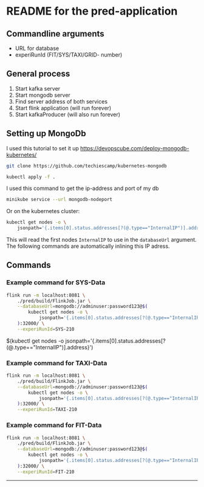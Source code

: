 # README for  the pred-application

## Commandline arguments


* URL for database
* experiRunId (FIT/SYS/TAXI/GRID- number)


## General process

1. Start kafka server
2. Start mongodb server
3. Find server address of both services
4. Start flink application (will run forever)
5. Start kafkaProducer (will also run forever)



## Setting up MongoDb

I used this tutorial to set it up https://devopscube.com/deploy-mongodb-kubernetes/

```bash
git clone https://github.com/techiescamp/kubernetes-mongodb
````

```bash
kubectl apply -f .
```

I used this command to get the ip-address and port of my db
````bash
minikube service --url mongodb-nodeport
````
Or on the kubernetes cluster:
```bash
kubectl get nodes -o \
    jsonpath='{.items[0].status.addresses[?(@.type=="InternalIP")].address}'
```
This will read the first nodes `InternalIP` to use in the `databaseUrl` argument.
The following commands are automatically inlining this IP adress.

<!-- And get the IP-address of a the worker node -->
<!-- Example address: mongodb: -->
<!-- `mongodb://adminuser:password123@192.168.49.2:32000/` -->

## Commands

### Example command for SYS-Data
```bash
flink run -m localhost:8081 \
    ./pred/build/FlinkJob.jar \
    --databaseUrl=mongodb://adminuser:password123@$(
        kubectl get nodes -o \
            jsonpath='{.items[0].status.addresses[?(@.type=="InternalIP")].address}' \
    ):32000/ \
    --experiRunId=SYS-210
```
$(kubectl get nodes -o jsonpath='{.items[0].status.addresses[?(@.type=="InternalIP")].address}')

### Example command for TAXI-Data
```bash
flink run -m localhost:8081 \
    ./pred/build/FlinkJob.jar \
    --databaseUrl=mongodb://adminuser:password123@$(
        kubectl get nodes -o \
            jsonpath='{.items[0].status.addresses[?(@.type=="InternalIP")].address}' \
    ):32000/ \
    --experiRunId=TAXI-210
```

### Example command for FIT-Data
```bash
flink run -m localhost:8081 \
    ./pred/build/FlinkJob.jar \
    --databaseUrl=mongodb://adminuser:password123@$(
        kubectl get nodes -o \
            jsonpath='{.items[0].status.addresses[?(@.type=="InternalIP")].address}' \
    ):32000/ \
    --experiRunId=FIT-210
```

---

<!--
## Deprecated:

Please consider Emmanuels setup for the Kafka-cluster in the kubernetes-folder. For the event-generation please consider the README in the 
`nkafkaProducerFolder`

> ### Setting up Apache Kafka
In the `kafkaProducer` directory is a deployment.yaml file
```bash
kubectl apply -f  deployment.yaml -n kafka 
```
This will deploy the Apache cluster.

Use the following command to get the Kafka-server-bootstrap address
```bash
kubectl get kafka my-cluster -o=jsonpath='{.status.listeners[*].bootstrapServers}{"\n"}' -n kafka
```

This commands tears down the cluster

```bash
kubectl -n kafka delete $(kubectl get strimzi -o name -n kafka)
```

## Setting up Apache Kafka Producer
In the `kafkaProducer` directory is a Dockerfile.

Create the image from Dockerfile:

```bash
minikube image build -t kafka-producer -f ./Dockerfile .
```

**Note**
Please make sure that the bootstrapserver, the application and the expected dataset are correct.
```bash
kubectl run kafka-producer --image=kafka-producer --image-pull-policy=Never --restart=Never --env="BOOTSTRAP_SERVER=192.168.49.2:31316" --env="APPLICATION=pred" --env="DATASET=SYS" --env="SCALING=0.001" --env="TOPIC=test-1" --env="REP=1" --env="DUP=0" --env="MODE=E"

```
---

```bash
flink run -m localhost:8081 ./pred/build/PredJob.jar --deploymentMode L --topoName IdentityTopology --input ./pred/src/main/resources/datasets/SYS_sample_data_senml.csv --experiRunId SYS-210 --scalingFactor 0.01 --outputDir /home/jona/Documents/Bachelor_thesis/logs --taskProp ./pred/src/main/resources/configs/all_tasks.properties --taskName bench
```

### Example command for TAXI-Data
```bash
flink run -m localhost:8081 ./pred/build/PredJob.jar --deploymentMode L --topoName IdentityTopology --input ./pred/src/main/resources/datasets/TAXI_sample_data_senml.csv --experiRunId TAXI-210 --scalingFactor 0.001 --outputDir /home/jona/Documents/Bachelor_thesis/logs --taskProp ./pred/src/main/resources/configs/all_tasks.properties --taskName bench
```


```bash
flink run -m localhost:8081 ./pred/build/PredJob.jar --deploymentMode L --topoName IdentityTopology --input /home/jona/Documents/Bachelor_thesis/Datasets/output_TAXI_small.csv --experiRunId TAXI-210 --scalingFactor 0.001 --outputDir /home/jona/Documents/Bachelor_thesis/logs --taskProp ./pred/src/main/resources/configs/all_tasks.properties --taskName bench
```



Command for my local cluster
/opt/flink/flink-1.18.1/bin/flink run -m localhost:8081 ./pred/build/PredJob.jar --deploymentMode L --topoName IdentityTopology --input /home/jona/Documents/Bachelor_thesis/Datasets/output_TAXI_small.csv --experiRunId TAXI-210 --scalingFactor 0.001 --outputDir /home/jona/Documents/Bachelor_thesis/logs --taskProp ./pred/src/main/resources/configs/all_tasks_local.properties --taskName bench


### Example command for FIT-Data
```bash
flink run -m localhost:8081 ./pred/build/PredJob.jar --deploymentMode L --topoName IdentityTopology --input ./pred/src/main/resources/datasets/FIT_sample_data_senml.csv --experiRunId FIT-210 --scalingFactor 0.001 --outputDir /home/jona/Documents/Bachelor_thesis/logs --taskProp ./pred/src/main/resources/configs/all_tasks.properties --taskName bench
```


```bash
flink run -m localhost:8081 ./pred/build/PredJob.jar --deploymentMode L --topoName IdentityTopology --input /home/jona/Documents/Bachelor_thesis/Datasets/output_FIT.csv --experiRunId FIT-210 --scalingFactor 0.001 --outputDir /home/jona/Documents/Bachelor_thesis/logs --taskProp ./pred/src/main/resources/configs/all_tasks.properties --taskName bench
```
-->
